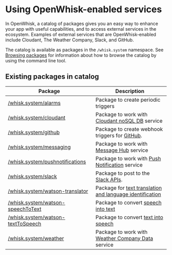 
# Using OpenWhisk-enabled services

In OpenWhisk, a catalog of packages gives you an easy way to enhance your app with useful capabilities, and to access external services in the ecosystem. Examples of external services that are OpenWhisk-enabled include Cloudant, The Weather Company, Slack, and GitHub.

The catalog is available as packages in the `/whisk.system` namespace. See [Browsing packages](./packages.md#browsing-packages) for information about how to browse the catalog by using the command line tool.

## Existing packages in catalog

| Package | Description |
| --- | --- |
| [/whisk.system/alarms](https://github.com/openwhisk/openwhisk-package-alarms/blob/master/README.md) | Package to create periodic triggers |
| [/whisk.system/cloudant](https://github.com/openwhisk/openwhisk-package-cloudant/blob/master/README.md) | Package to work with [Cloudant noSQL DB](https://console.ng.bluemix.net/docs/services/Cloudant/index.html) service |
| [/whisk.system/github](https://github.com/openwhisk/openwhisk-package-catalog/blob/master/packages/github/README.md) | Package to create webhook triggers for [GitHub](https://developer.github.com/). |
| [/whisk.system/messaging](https://github.com/openwhisk/openwhisk-package-kafka/blob/master/README.md) | Package to work with [Message Hub](https://console.ng.bluemix.net/docs/services/MessageHub/index.html) service |
| [/whisk.system/pushnotifications](https://github.com/openwhisk/openwhisk-package-pushnotifications/blob/master/README.md) | Package to work with [Push Notification](https://console.ng.bluemix.net/docs/services/mobilepush/index.html) service |
| [/whisk.system/slack](https://github.com/openwhisk/openwhisk-catalog/blob/master/packages/slack/README.md) | Package to post to the [Slack APIs](https://api.slack.com/). |
| [/whisk.system/watson-translator](https://github.com/openwhisk/openwhisk-catalog/blob/master/packages/watson-translator/README.md) | Package for [text translation and language identification]((https://www.ibm.com/watson/developercloud/language-translator.html)) |
| [/whisk.system/watson-speechToText](https://github.com/openwhisk/openwhisk-catalog/blob/master/packages/watson-speechToText/README.md) | Package to convert [speech into text](https://www.ibm.com/watson/developercloud/speech-to-text.html) |
| [/whisk.system/watson-textToSpeech](https://github.com/openwhisk/openwhisk-catalog/blob/master/packages/watson-textToSpeech/README.md) | Package to convert [text into speech](https://www.ibm.com/watson/developercloud/text-to-speech.html) |
| [/whisk.system/weather](https://github.com/openwhisk/openwhisk-catalog/blob/master/packages/weather/README.md) | Package to work with [Weather Company Data](https://console.ng.bluemix.net/docs/services/Weather/index.html) service|

<!--
TODO: place holder until we have a README for samples 
| [/whisk.system/samples](https://github.com/openwhisk/openwhisk-catalog/blob/master/packages/samples/README.md) | offers sample actions in different languages |
-->
<!--
TODO: place holder until we have a README for utils
| [/whisk.system/utils](https://github.com/openwhisk/openwhisk-catalog/blob/master/packages/utils/README.md) | offers utilities actions such as cat, echo, and etc. |
-->
